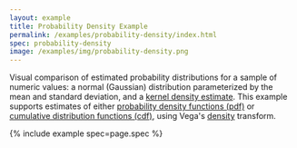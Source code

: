 ```yaml
---
layout: example
title: Probability Density Example
permalink: /examples/probability-density/index.html
spec: probability-density
image: /examples/img/probability-density.png
---
```


Visual comparison of estimated probability distributions for a sample of numeric values: a normal (Gaussian) distribution parameterized by the mean and standard deviation, and a [kernel density estimate](https://en.wikipedia.org/wiki/Kernel_density_estimation). This example supports estimates of either [probability density functions (pdf)](https://en.wikipedia.org/wiki/Probability_density_function) or [cumulative distribution functions (cdf)](https://en.wikipedia.org/wiki/Cumulative_distribution_function), using Vega's [density](../../docs/transforms/density) transform.

{% include example spec=page.spec %}

